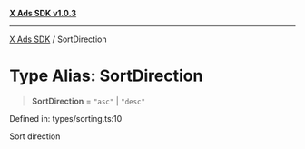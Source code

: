 [**X Ads SDK v1.0.3**](../README.md)

***

[X Ads SDK](../globals.md) / SortDirection

# Type Alias: SortDirection

> **SortDirection** = `"asc"` \| `"desc"`

Defined in: types/sorting.ts:10

Sort direction
